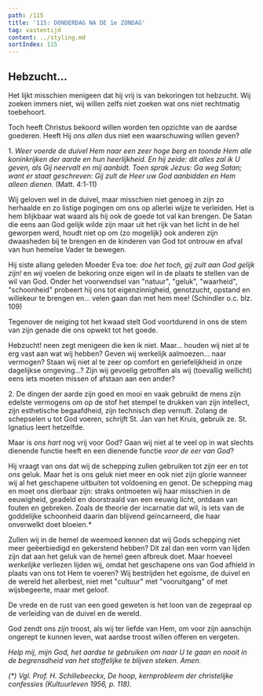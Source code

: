```yaml
---
path: /115
title: '115: DONDERDAG NA DE 1e ZONDAG'
tag: vastentijd
content: ../styling.md
sortIndex: 115
---
```


## Hebzucht...

Het lijkt misschien menigeen dat hij vrij is van bekoringen tot hebzucht. Wij zoeken immers niet, wij willen zelfs niet zoeken wat ons niet rechtmatig toebehoort.

Toch heeft Christus bekoord willen worden ten opzichte van de aardse goederen. Heeft Hij _ons allen_ dus niet een waarschuwing willen geven?

1\. _Weer voerde de duivel Hem naar een zeer hoge berg en toonde Hem alle koninkrijken der aarde en hun heerlijkheid. En hij zeide: dit alles zal ik U geven, als Gij neervalt en mij aanbidt. Toen sprak Jezus: Ga weg Satan; want er staat geschreven: Gij zult de Heer uw God aanbidden en Hem alleen dienen._ (Matt. 4:1-11)

Wij geloven wel in de duivel, maar misschien niet genoeg in zijn zo herhaalde en zo listige pogingen om ons op allerlei wijze te verleiden. Het is hem blijkbaar wat waard als hij ook de goede tot val kan brengen. De Satan die eens aan God gelijk wilde zijn maar uit het rijk van het licht in de hel geworpen werd, houdt niet op om (zo mogelijk} ook anderen zijn dwaasheden bij te brengen en de kinderen van God tot ontrouw en afval van hun hemelse Vader te bewegen.

Hij siste allang geleden Moeder Eva toe: _doe het toch, gij zult aan God gelijk zijn!_ en _wij_ voelen de bekoring onze eigen wil in de plaats te stellen van de wil van God. Onder het voorwendsel van "natuur", "geluk", "waarheid", "schoonheid" probeert hij ons tot eigenzinnigheid, genotzucht, opstand en willekeur te brengen en... velen gaan dan met hem mee! (Schindler o.c. blz. 109)

Tegenover de neiging tot het kwaad stelt God voortdurend in ons de stem van zijn genade die ons opwekt tot het goede.

Hebzucht! neen zegt menigeen die ken ik niet. Maar... houden wij niet al te erg vast aan wat wij hebben? Geven wij werkelijk aalmoezen... naar vermogen? Staan wij niet al te zeer op comfort en geriefelijkheid in onze dagelijkse omgeving...? Zijn wij gevoelig getroffen als wij (toevallig wellicht) eens iets moeten missen of afstaan aan een ander?

2\. De dingen der aarde zijn goed en mooi en vaak gebruikt de mens zijn edelste vermogens om op de stof het stempel te drukken van zijn intellect, zijn esthetische begaafdheid, zijn technisch diep vernuft. Zolang de schepselen u tot God voeren, schrijft St. Jan van het Kruis, gebruik ze. St. Ignatius leert hetzelfde.

Maar is _ons hart_ nog vrij voor God? Gaan wij niet al te veel op in wat slechts dienende functie heeft en een dienende functie _voor de eer van God_?

Hij vraagt van ons dat wij de schepping zullen gebruiken tot _zijn_ eer en tot _ons_ geluk. Maar het is ons geluk niet meer en ook niet zijn glorie wanneer wij al het geschapene uitbuiten tot voldoening en genot. De schepping mag en moet ons dierbaar zijn: straks ontmoeten wij haar misschien in de eeuwigheid, geadeld en doorstraald van een eeuwig licht, ontdaan van fouten en gebreken. Zoals de theorie der incarnatie dat wil, is iets van de goddelijke schoonheid daarin dan blijvend geïncarneerd, die haar onverwelkt doet bloeien._*_

Zullen wij in de hemel de weemoed kennen dat wij Gods schepping niet meer geëerbiedigd en gekerstend hebben? Dit zal dan een vorm van lijden zijn dat aan het geluk van de hemel geen afbreuk doet. Maar hoeveel _werkelijke_ verliezen lijden wij, omdat het geschapene ons van God afhield in plaats van ons tot Hem te voeren? Wij bestrijden het egoïsme, de duivel en de wereld het allerbest, niet met "cultuur" met "vooruitgang" of met wijsbegeerte, maar met geloof.

De vrede en de rust van een goed geweten is het loon van de zegepraal op de verleiding van de duivel en de wereld.

God zendt ons _zijn_ troost, als wij ter liefde van Hem, om voor zijn aanschijn ongerept te kunnen leven, wat aardse troost willen offeren en vergeten.

_Help mij, mijn God, het aardse te gebruiken om naar U te gaan en nooit in de begrensdheid van het stoffelijke te blijven steken. Amen._

_(*) Vgl. Prof. H. Schillebeeckx, De hoop, kernprobleem der christelijke confessies (Kultuurleven 1956, p. 118)._
